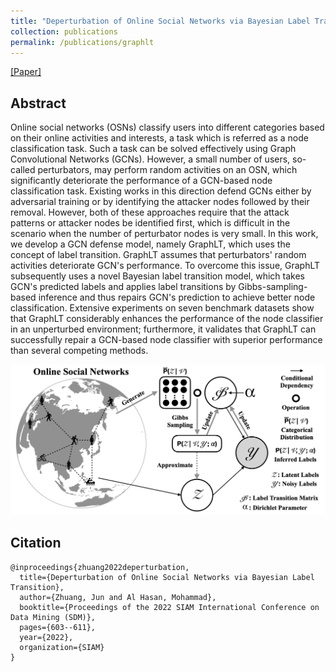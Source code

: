 ```yaml
---
title: "Deperturbation of Online Social Networks via Bayesian Label Transition"
collection: publications
permalink: /publications/graphlt
---
```


[[Paper]]([https://arxiv.org/abs/2010.14121](https://epubs.siam.org/doi/pdf/10.1137/1.9781611977172.68))

## Abstract
Online social networks (OSNs) classify users into different categories based on their online activities and interests, a task which is referred as a node classification task. Such a task can be solved effectively using Graph Convolutional Networks (GCNs). However, a small number of users, so-called perturbators, may perform random activities on an OSN, which significantly deteriorate the performance of a GCN-based node classification task. Existing works in this direction defend GCNs either by adversarial training or by identifying the attacker nodes followed by their removal. However, both of these approaches require that the attack patterns or attacker nodes be identified first, which is difficult in the scenario when the number of perturbator nodes is very small. In this work, we develop a GCN defense model, namely GraphLT, which uses the concept of label transition. GraphLT assumes that perturbators' random activities deteriorate GCN's performance. To overcome this issue, GraphLT subsequently uses a novel Bayesian label transition model, which takes GCN's predicted labels and applies label transitions by Gibbs-sampling-based inference and thus repairs GCN's prediction to achieve better node classification. Extensive experiments on seven benchmark datasets show that GraphLT considerably enhances the performance of the node classifier in an unperturbed environment; furthermore, it validates that GraphLT can successfully repair a GCN-based node classifier with superior performance than several competing methods.

<p align="center">
  <img src="/images/pub_img/fig_graphlt.png?raw=true" style="width: 700px;"/>
</p>

## Citation
```
@inproceedings{zhuang2022deperturbation,
  title={Deperturbation of Online Social Networks via Bayesian Label Transition},
  author={Zhuang, Jun and Al Hasan, Mohammad},
  booktitle={Proceedings of the 2022 SIAM International Conference on Data Mining (SDM)},
  pages={603--611},
  year={2022},
  organization={SIAM}
}
```
